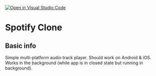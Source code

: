 [![Open in Visual Studio Code](https://classroom.github.com/assets/open-in-vscode-f059dc9a6f8d3a56e377f745f24479a46679e63a5d9fe6f495e02850cd0d8118.svg)](https://classroom.github.com/online_ide?assignment_repo_id=7535936&assignment_repo_type=AssignmentRepo)

# Spotify Clone

## Basic info
Simple multi-platform audio track player. Should work on Android & iOS. Works in the background (while app is in closed state but running in background).
